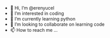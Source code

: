 - 👋 Hi, I’m @erenyucel
- 👀 I’m interested in coding
- 🌱 I’m currently learning python
- 💞️ I’m looking to collaborate on learning code
- 📫 How to reach me ...

<!---
erenyucel/erenyucel is a ✨ special ✨ repository because its `README.md` (this file) appears on your GitHub profile.
You can click the Preview link to take a look at your changes.
--->
